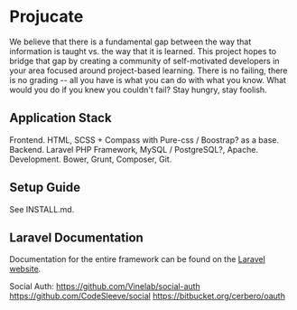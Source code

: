 # Projucate

We believe that there is a fundamental gap between the way that information is taught vs. the way that it is learned. This project hopes to bridge that gap by creating a community of self-motivated developers in your area focused around project-based learning. There is no failing, there is no grading -- all you have is what you can do with what you know. What would you do if you knew you couldn't fail? Stay hungry, stay foolish.

## Application Stack

Frontend. HTML, SCSS + Compass with Pure-css / Boostrap? as a base. 
Backend. Laravel PHP Framework, MySQL / PostgreSQL?, Apache.
Development. Bower, Grunt, Composer, Git.

## Setup Guide

See INSTALL.md.

## Laravel Documentation

Documentation for the entire framework can be found on the [Laravel website](http://laravel.com/docs).

Social Auth:
https://github.com/Vinelab/social-auth
https://github.com/CodeSleeve/social
https://bitbucket.org/cerbero/oauth
